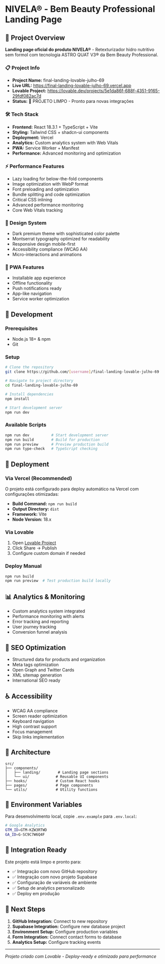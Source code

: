 # NIVELA® - Bem Beauty Professional Landing Page

## 🚀 Project Overview

**Landing page oficial do produto NIVELA®** - Retexturizador hidro nutritivo sem formol com tecnologia ASTRO QUAT V3® da Bem Beauty Professional.

### 📋 Project Info

- **Project Name:** final-landing-lovable-julho-69  
- **Live URL:** https://final-landing-lovable-julho-69.vercel.app
- **Lovable Project:** https://lovable.dev/projects/5e1da86f-688f-4351-9165-29fdf082ac7d  
- **Status:** 🧹 PROJETO LIMPO - Pronto para novas integrações

### 🛠 Tech Stack

- **Frontend:** React 18.3.1 + TypeScript + Vite
- **Styling:** Tailwind CSS + shadcn-ui components
- **Deployment:** Vercel
- **Analytics:** Custom analytics system with Web Vitals
- **PWA:** Service Worker + Manifest
- **Performance:** Advanced monitoring and optimization

### ⚡ Performance Features

- Lazy loading for below-the-fold components
- Image optimization with WebP format
- Font preloading and optimization
- Bundle splitting and code optimization
- Critical CSS inlining
- Advanced performance monitoring
- Core Web Vitals tracking

### 🎨 Design System

- Dark premium theme with sophisticated color palette
- Montserrat typography optimized for readability
- Responsive design mobile-first
- Accessibility compliance (WCAG AA)
- Micro-interactions and animations

### 📱 PWA Features

- Installable app experience
- Offline functionality
- Push notifications ready
- App-like navigation
- Service worker optimization

## 🔧 Development

### Prerequisites

- Node.js 18+ & npm
- Git

### Setup

```bash
# Clone the repository
git clone https://github.com/[username]/final-landing-lovable-julho-69.git

# Navigate to project directory
cd final-landing-lovable-julho-69

# Install dependencies
npm install

# Start development server
npm run dev
```

### Available Scripts

```bash
npm run dev          # Start development server
npm run build        # Build for production
npm run preview      # Preview production build
npm run type-check   # TypeScript checking
```

## 🚀 Deployment

### Via Vercel (Recommended)
O projeto está configurado para deploy automático na Vercel com configurações otimizadas:
- **Build Command:** `npm run build`
- **Output Directory:** `dist`
- **Framework:** Vite
- **Node Version:** 18.x

### Via Lovable
1. Open [Lovable Project](https://lovable.dev/projects/5e1da86f-688f-4351-9165-29fdf082ac7d)
2. Click Share → Publish
3. Configure custom domain if needed

### Deploy Manual
```bash
npm run build
npm run preview  # Test production build locally
```

## 📊 Analytics & Monitoring

- Custom analytics system integrated
- Performance monitoring with alerts
- Error tracking and reporting
- User journey tracking
- Conversion funnel analysis

## 🎯 SEO Optimization

- Structured data for products and organization
- Meta tags optimization
- Open Graph and Twitter Cards
- XML sitemap generation
- International SEO ready

## ♿ Accessibility

- WCAG AA compliance
- Screen reader optimization
- Keyboard navigation
- High contrast support
- Focus management
- Skip links implementation

## 📐 Architecture

```
src/
├── components/
│   ├── landing/        # Landing page sections
│   └── ui/            # Reusable UI components
├── hooks/             # Custom React hooks
├── pages/             # Page components
└── utils/             # Utility functions
```

## 🔐 Environment Variables

Para desenvolvimento local, copie `.env.example` para `.env.local`:

```bash
# Google Analytics
GTM_ID=GTM-KZW3RTWD
GA_ID=G-SC9C7W6Q4F
```

## 🔄 Integration Ready

Este projeto está limpo e pronto para:
- ✅ Integração com novo GitHub repository
- ✅ Integração com novo projeto Supabase
- ✅ Configuração de variáveis de ambiente
- ✅ Setup de analytics personalizado
- ✅ Deploy em produção

## 📝 Next Steps

1. **GitHub Integration:** Connect to new repository
2. **Supabase Integration:** Configure new database project
3. **Environment Setup:** Configure production variables
4. **Form Integration:** Connect contact forms to database
5. **Analytics Setup:** Configure tracking events

---

*Projeto criado com Lovable - Deploy-ready e otimizado para performance*